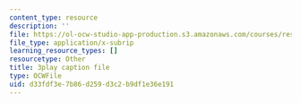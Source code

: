 ```yaml
---
content_type: resource
description: ''
file: https://ol-ocw-studio-app-production.s3.amazonaws.com/courses/res-9-003-brains-minds-and-machines-summer-course-summer-2015/d33fdf3e7b86d259d3c2b9df1e36e191_7XvgBI2KV28.srt
file_type: application/x-subrip
learning_resource_types: []
resourcetype: Other
title: 3play caption file
type: OCWFile
uid: d33fdf3e-7b86-d259-d3c2-b9df1e36e191
---
```

